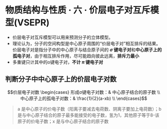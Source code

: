# 物质结构与性质 · 六 · 价层电子对互斥模型(VSEPR)

- 价层电子对互斥模型可以用来预测分子的立体模型。
- 理论认为，分子的空间构型是中心原子周围的“价层电子对”相互排斥的结果。价层电子对是指分子中的中心原子与结合原子间的 **$\sigma$ 键电子对**和**中心原子上的孤电子对**，由于相互排斥作用，尽可能趋向彼此远离，**排斥力最小**
- 多重键只计其中的o键电子对，**不计 $\pi$ 键电子对**

## 判断分子中中心原子上的价层电子对数


$$价层电子对数   \begin{cases}
形成σ键电子对数：& 中心原子结合的原子数 \\
中心原子上的孤电子对数：& \frac{1}{2}(a-xb) \\
\end{cases}$$

> a 是中心原子的价电子数（阳离子要减去电荷数、阴离子要加上电荷数）；b 是与中心原子结合的原子最多能接受的电子数，氢为1，其他原子等于8-该原子的价电子数；x 是与中心原子结合的原子数